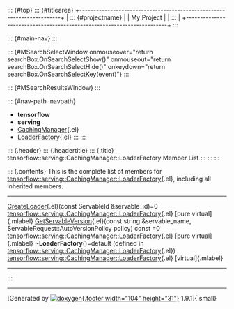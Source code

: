 ::: {#top}
::: {#titlearea}
+-----------------------------------------------------------------------+
| ::: {#projectname}                                                    |
| My Project                                                            |
| :::                                                                   |
+-----------------------------------------------------------------------+
:::

::: {#main-nav}
:::

::: {#MSearchSelectWindow onmouseover="return searchBox.OnSearchSelectShow()" onmouseout="return searchBox.OnSearchSelectHide()" onkeydown="return searchBox.OnSearchSelectKey(event)"}
:::

::: {#MSearchResultsWindow}
:::

::: {#nav-path .navpath}
-   **tensorflow**
-   **serving**
-   [CachingManager](classtensorflow_1_1serving_1_1CachingManager.html){.el}
-   [LoaderFactory](classtensorflow_1_1serving_1_1CachingManager_1_1LoaderFactory.html){.el}
:::
:::

::: {.header}
::: {.headertitle}
::: {.title}
tensorflow::serving::CachingManager::LoaderFactory Member List
:::
:::
:::

::: {.contents}
This is the complete list of members for
[tensorflow::serving::CachingManager::LoaderFactory](classtensorflow_1_1serving_1_1CachingManager_1_1LoaderFactory.html){.el},
including all inherited members.

  ------------------------------------------------------------------------------------------------------------------------------------------------------------------------------------------------------------------- ------------------------------------------------------------------------------------------------------------------------------- -------------------------
  [CreateLoader](classtensorflow_1_1serving_1_1CachingManager_1_1LoaderFactory.html#ab95a61ff7c67b25e96594631207045a2){.el}(const ServableId &servable\_id)=0                                                         [tensorflow::serving::CachingManager::LoaderFactory](classtensorflow_1_1serving_1_1CachingManager_1_1LoaderFactory.html){.el}   [pure virtual]{.mlabel}
  [GetServableVersion](classtensorflow_1_1serving_1_1CachingManager_1_1LoaderFactory.html#ae3b86ce052eeee59a53ef0ab58080729){.el}(const string &servable\_name, ServableRequest::AutoVersionPolicy policy) const =0   [tensorflow::serving::CachingManager::LoaderFactory](classtensorflow_1_1serving_1_1CachingManager_1_1LoaderFactory.html){.el}   [pure virtual]{.mlabel}
  **\~LoaderFactory**()=default (defined in [tensorflow::serving::CachingManager::LoaderFactory](classtensorflow_1_1serving_1_1CachingManager_1_1LoaderFactory.html){.el})                                            [tensorflow::serving::CachingManager::LoaderFactory](classtensorflow_1_1serving_1_1CachingManager_1_1LoaderFactory.html){.el}   [virtual]{.mlabel}
  ------------------------------------------------------------------------------------------------------------------------------------------------------------------------------------------------------------------- ------------------------------------------------------------------------------------------------------------------------------- -------------------------
:::

------------------------------------------------------------------------

[Generated by [![doxygen](doxygen.svg){.footer width="104"
height="31"}](https://www.doxygen.org/index.html) 1.9.1]{.small}
